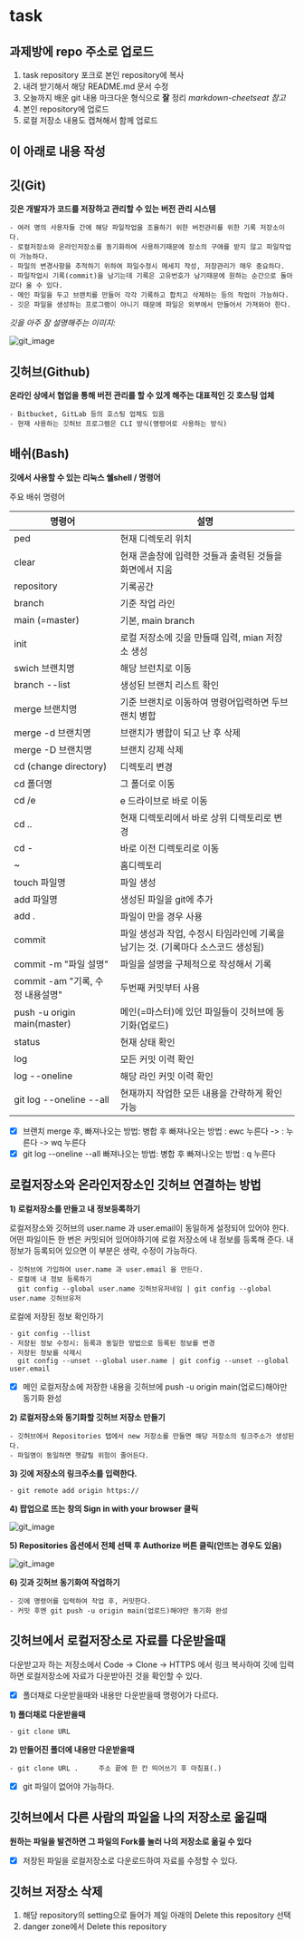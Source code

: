 # task

## 과제방에 repo 주소로 업로드

1. task repository 포크로 본인 repository에 복사
2. 내려 받기해서 해당 README.md 문서 수정
3. 오늘까지 배운 git 내용 마크다운 형식으로 __잘__ 정리
  _markdown-cheetseat 참고_
4. 본인 repository에 업로드
5. 로컬 저장소 내용도 캡쳐해서 함께 업로드

이 아래로 내용 작성
-

## 깃(Git)

__깃은 개발자가 코드를 저장하고 관리할 수 있는 버전 관리 시스템__

    - 여러 명의 사용자들 간에 해당 파일작업을 조율하기 위한 버전관리를 위한 기록 저장소이다.
    - 로컬저장소와 온라인저장소를 동기화하여 사용하기때문에 장소의 구애를 받지 않고 파일작업이 가능하다.
    - 파일의 변경사항을 추적하기 위하여 파일수정시 메세지 작성, 저장관리가 매우 중요하다.
    - 파일작업시 기록(commit)을 남기는데 기록은 고유번호가 남기때문에 원하는 순간으로 돌아갔다 올 수 있다.
    - 메인 파일을 두고 브랜치를 만들어 각각 기록하고 합치고 삭제하는 등의 작업이 가능하다.
    - 깃은 파일을 생성하는 프로그램이 아니기 때문에 파일은 외부에서 만들어서 가져와야 한다.




_깃을 아주 잘 설명해주는 이미지:_

![git_image](https://git-scm.com/images/branching-illustration@2x.png)


## 깃허브(Github)

__온라인 상에서 협업을 통해 버전 관리를 할 수 있게 해주는 대표적인 깃 호스팅 업체__

    - Bitbucket, GitLab 등의 호스팅 업체도 있음
    - 현재 사용하는 깃허브 프로그램은 CLI 방식(명령어로 사용하는 방식)


## 배쉬(Bash)

__깃에서 사용할 수 있는 리눅스 쉘shell / 명령어__

주요 배쉬 명령어

| 명령어 | 설명 |
| --- | --- |
| ped | 현재 디렉토리 위치 |
| clear | 현재 콘솔창에 입력한 것들과 출력된 것들을 화면에서 지움 |
| repository | 기록공간 |
| branch | 기준 작업 라인 |
| main (=master) | 기본, main branch |
| init | 로컬 저장소에 깃을 만들때 입력, mian 저장소 생성 |
| swich 브랜치명 | 해당 브런치로 이동 |
| branch --list | 생성된 브랜치 리스트 확인 |
| merge 브랜치명 | 기준 브랜치로 이동하여 명령어입력하면  두브랜치 병합 |
| merge -d 브랜치명 | 브랜치가 병합이 되고 난 후 삭제 |
| merge -D 브랜치명 | 브랜치 강제 삭제 |
| cd (change directory) | 디렉토리 변경 |
| cd 폴더명 | 그 폴더로 이동 |
| cd /e | e 드라이브로 바로 이동 |
| cd .. | 현재 디렉토리에서 바로 상위 디렉토리로 변경 |
| cd - | 바로 이전 디렉토리로 이동 |
| ~ | 홈디렉토리 |
| touch 파일명 | 파일 생성 |
| add 파일명 | 생성된 파일을 git에 추가 |
| add . | 파일이 만을 경우 사용 |
| commit | 파일 생성과 작업, 수정시 타임라인에 기록을 남기는 것. (기록마다 소스코드 생성됨) |
| commit -m "파일 설명" | 파일을 설명을 구체적으로 작성해서 기록 |
| commit -am "기록, 수정 내용설명" | 두번째 커밋부터 사용 |
| push -u origin main(master) | 메인(=마스터)에 있던 파일들이 깃허브에 동기화(업로드) |
| status | 현재 상태 확인 |
| log | 모든 커밋 이력 확인 |
| log --oneline | 해당 라인 커밋 이력 확인 |
| git log --oneline --all | 현재까지 작업한 모든 내용을 간략하게 확인 가능 |

- [x] 브랜치 merge 후, 빠져나오는 방법: 병합 후 빠져나오는 방법 : ewc 누른다 -> : 누른다 -> wq 누른다
- [x] git log --oneline --all 빠져나오는 방법: 병합 후 빠져나오는 방법 : q 누른다

## 로컬저장소와 온라인저장소인 깃허브 연결하는 방법

__1) 로컬저장소를 만들고 내 정보등록하기__

로컬저장소와 깃허브의 user.name 과 user.email이 동일하게 설정되어 있어야 한다.
어떤 파일이든 한 번은 커밋되어 있어야하기에 로컬 저장소에 내 정보를 등록해 준다.
내정보가 등록되어 있으면 이 부분은 생략, 수정이 가능하다.


    - 깃허브에 가입하여 user.name 과 user.email 을 만든다.
    - 로컬에 내 정보 등록하기
      git config --global user.name 깃허브유저네임 | git config --global user.name 깃허브유저

로컬에 저장된 정보 확인하기

    - git config --llist
    - 저장된 정보 수정시: 등록과 동일한 방법으로 등록된 정보를 변경
    - 저장된 정보를 삭제시
      git config --unset --global user.name | git config --unset --global user.email

- [x] 메인 로컬저장소에 저장한 내용을 깃허브에 push -u origin main(업로드)해야만 동기화 완성

__2) 로컬저장소와 동기화할 깃허브 저장소 만들기__

    - 깃허브에서 Repositories 탭에서 new 저장소를 만들면 해당 저장소의 링크주소가 생성된다.
    - 파일명이 동일하면 헷갈릴 위험이 줄어든다.

__3) 깃에 저장소의 링크주소를 입력한다.__

    - git remote add origin https://

__4) 팝업으로 뜨는 창의 Sign in with your browser 클릭__

![git_image](https://cafeptthumb-phinf.pstatic.net/MjAyMjA0MDRfMjAw/MDAxNjQ5MDU0MTYyOTUw.2R2WyhYMxDiyODUvlN_MpHKOUkdr-JbUpgnS89lMphkg.EIHJ9Zl0j9mXq9QZnxaROcxxFyLUx78jWSCQECHzBMgg.PNG/github_log.png?type=w1600)

__5) Repositories 옵션에서 전체 선택 후 Authorize 버튼 클릭(안뜨는 경우도 있음)__

![git_image](https://cafeptthumb-phinf.pstatic.net/MjAyMTEwMTFfMTQg/MDAxNjMzOTM0Mjg1ODQ3.JbIbdhK7cPFui3mTSUoFOos0Ke6uz1kvg7IkHJIELggg.oQidvKV-SbikYwpbQfevr53ElLWKecKsDh_tP7lunngg.PNG/06.png?type=w1600)

__6) 깃과 깃허브 동기화여 작업하기__

    - 깃에 명령어를 입력하여 작업 후, 커밋한다.
    - 커밋 후엔 git push -u origin main(업로드)해야만 동기화 완성


## 깃허브에서 로컬저장소로 자료를 다운받을때

다운받고자 하는 저장소에서 Code -> Clone -> HTTPS 에서 링크 복사하여 깃에 입력하면
로컬저장소에 자료가 다운받아진 것을 확인할 수 있다.

- [x] 폴더채로 다운받을때와 내용만 다운받을때 명령어가 다르다.

__1) 폴더채로 다운받을때__

    - git clone URL
    
__2) 만들어진 폴더에 내용만 다운받을때__

    - ​git clone URL .     주소 끝에 한 칸 띄어쓰기 후 마침표(.)

- [x] git 파일이 없어야 가능하다. 

## 깃허브에서 다른 사람의 파일을 나의 저장소로 옮길때

__원하는 파일을 발견하면 그 파일의 Fork를 눌러 나의 저장소로 옮길 수 있다__

- [x] 저장된 파일을 로컬저장소로 다운로드하여 자료를 수정할 수 있다.

## 깃허브 저장소 삭제

1. 해당 repository의 setting으로 들어가 제일 아래의 Delete this repository 선택
2. danger zone에서 Delete this repository

